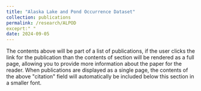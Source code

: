 ```yaml
---
title: "Alaska Lake and Pond Occurrence Dataset"
collection: publications
permalink: /research/ALPOD
exceprt:" "
date: 2024-09-05
---
```


The contents above will be part of a list of publications, if the user clicks the link for the publication than the contents of section will be rendered as a full page, allowing you to provide more information about the paper for the reader. When publications are displayed as a single page, the contents of the above "citation" field will automatically be included below this section in a smaller font.

